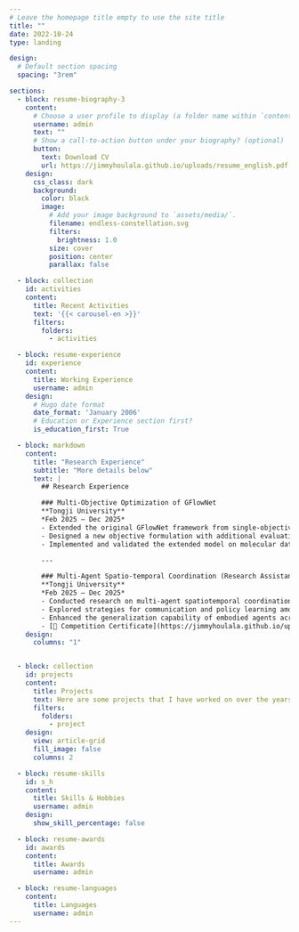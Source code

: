 ```yaml
---
# Leave the homepage title empty to use the site title
title: ""
date: 2022-10-24
type: landing

design:
  # Default section spacing
  spacing: "3rem"

sections:
  - block: resume-biography-3
    content:
      # Choose a user profile to display (a folder name within `content/authors/`)
      username: admin
      text: ""
      # Show a call-to-action button under your biography? (optional)
      button:
        text: Download CV
        url: https://jimmyhoulala.github.io/uploads/resume_english.pdf
    design:
      css_class: dark
      background:
        color: black
        image:
          # Add your image background to `assets/media/`.
          filename: endless-constellation.svg
          filters:
            brightness: 1.0
          size: cover
          position: center
          parallax: false

  - block: collection
    id: activities
    content:
      title: Recent Activities
      text: '{{< carousel-en >}}'
      filters:
        folders: 
          - activities

  - block: resume-experience
    id: experience
    content:
      title: Working Experience
      username: admin
    design:
      # Hugo date format
      date_format: 'January 2006'
      # Education or Experience section first?
      is_education_first: True

  - block: markdown
    content:
      title: "Research Experience"
      subtitle: "More details below"
      text: |
        ## Research Experience

        ### Multi-Objective Optimization of GFlowNet  
        **Tongji University**  
        *Feb 2025 – Dec 2025*  
        - Extended the original GFlowNet framework from single-objective to multi-objective optimization, integrating reward, cost, and diversity objectives  
        - Designed a new objective formulation with additional evaluation metrics, applying concepts from evolutionary game theory to model trade-offs and dynamic policy updates  
        - Implemented and validated the extended model on molecular datasets, demonstrating improved sample cost and reward performance over the baseline  

        ---

        ### Multi-Agent Spatio-temporal Coordination (Research Assistant)  
        **Tongji University**  
        *Feb 2025 – Dec 2025*  
        - Conducted research on multi-agent spatiotemporal coordination in embodied intelligence, with focus on collaborative perception, task planning, and motion synchronization  
        - Explored strategies for communication and policy learning among agents to enable robust cooperation for perception and prediction  
        - Enhanced the generalization capability of embodied agents across diverse domestic scenarios (e.g., autonomous driving)  
        - [📄 Competition Certificate](https://jimmyhoulala.github.io/uploads/embodied_intelligence.pdf)  
    design:
      columns: "1"


  - block: collection
    id: projects
    content:
      title: Projects
      text: Here are some projects that I have worked on over the years.
      filters:
        folders:
          - project
    design:
      view: article-grid
      fill_image: false
      columns: 2

  - block: resume-skills
    id: s_h
    content:
      title: Skills & Hobbies
      username: admin
    design:
      show_skill_percentage: false

  - block: resume-awards
    id: awards
    content:
      title: Awards
      username: admin

  - block: resume-languages
    content:
      title: Languages
      username: admin
---
```

